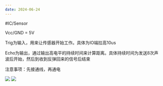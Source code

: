 ```yaml
---
date: 2024-06-24
---
```

#IC/Sensor 

Vcc/GND = 5V

Trig为输入，用来让传感器开始工作。具体为IO端拉高10us

Echo为输出，通过输出高电平的持续时间来计算距离。具体持续时间为发送8次声波后开始，然后到收到反弹回来的信号后结束

注意事项：先接通线，再通电

![](c823629c129996a4a6fe0ba5cc9ebdd5.png)
![](53a5fe7d3cfd55ad8b51305e39c7c4fd.png)